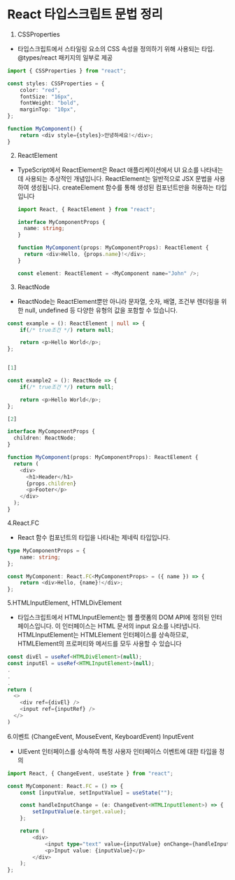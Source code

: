 # React 타입스크립트 문법 정리

1. CSSProperties

- 타입스크립트에서 스타일링 요소의 CSS 속성을 정의하기 위해 사용되는 타입. @types/react 패키지의 일부로 제공

```ts
import { CSSProperties } from "react";

const styles: CSSProperties = {
	color: "red",
	fontSize: "16px",
	fontWeight: "bold",
	marginTop: "10px",
};

function MyComponent() {
	return <div style={styles}>안녕하세요!</div>;
}
```

2. ReactElement

- TypeScript에서 ReactElement은 React 애플리케이션에서 UI 요소를 나타내는 데 사용되는 추상적인 개념입니다.
  ReactElement는 일반적으로 JSX 문법을 사용하여 생성됩니다.
  createElement 함수를 통해 생성된 컴포넌트만을 허용하는 타입입니다

  ```ts
  import React, { ReactElement } from "react";

  interface MyComponentProps {
  	name: string;
  }

  function MyComponent(props: MyComponentProps): ReactElement {
  	return <div>Hello, {props.name}!</div>;
  }

  const element: ReactElement = <MyComponent name="John" />;
  ```

3.  ReactNode

- ReactNode는 ReactElement뿐만 아니라 문자열, 숫자, 배열, 조건부 렌더링을 위한 null, undefined 등 다양한 유형의 값을 포함할 수 있습니다.

```ts
const example = (): ReactElement | null => {
	if(/* true조건 */) return null;

	return <p>Hello World</p>;
};


[1]

const example2 = (): ReactNode => {
	if(/* true조건 */) return null;

	return <p>Hello World</p>;
};

[2]

interface MyComponentProps {
  children: ReactNode;
}

function MyComponent(props: MyComponentProps): ReactElement {
  return (
    <div>
      <h1>Header</h1>
      {props.children}
      <p>Footer</p>
    </div>
  );
}
```

4.React.FC

- React 함수 컴포넌트의 타입을 나타내는 제네릭 타입입니다.

```ts
type MyComponentProps = {
	name: string;
};

const MyComponent: React.FC<MyComponentProps> = ({ name }) => {
	return <div>Hello, {name}!</div>;
};
```

5.HTMLInputElement, HTMLDivElement

- 타입스크립트에서 HTMLInputElement는 웹 플랫폼의 DOM API에 정의된 인터페이스입니다. 이 인터페이스는 HTML 문서의 input 요소를 나타냅니다.
  HTMLInputElement는 HTMLElement 인터페이스를 상속하므로, HTMLElement의 프로퍼티와 메서드를 모두 사용할 수 있습니다

```ts
const divEl = useRef<HTMLDivElement>(null);
const inputEl = useRef<HTMLInputElement>(null);
.
.
.
return (
  <>
    <div ref={divEl} />
    <input ref={inputRef} />
  </>
)
```

6.이벤트 (ChangeEvent, MouseEvent, KeyboardEvent) InputEvent

- UIEvent 인터페이스를 상속하여 특정 사용자 인터페이스 이벤트에 대한 타입을 정의

```ts
import React, { ChangeEvent, useState } from "react";

const MyComponent: React.FC = () => {
	const [inputValue, setInputValue] = useState("");

	const handleInputChange = (e: ChangeEvent<HTMLInputElement>) => {
		setInputValue(e.target.value);
	};

	return (
		<div>
			<input type="text" value={inputValue} onChange={handleInputChange} />
			<p>Input value: {inputValue}</p>
		</div>
	);
};
```
